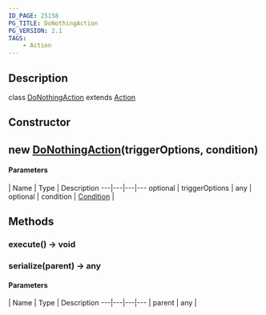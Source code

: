 ```yaml
---
ID_PAGE: 25158
PG_TITLE: DoNothingAction
PG_VERSION: 2.1
TAGS:
    - Action
---
```

## Description

class [DoNothingAction](/classes/3.1/DoNothingAction) extends [Action](/classes/3.1/Action)



## Constructor

## new [DoNothingAction](/classes/3.1/DoNothingAction)(triggerOptions, condition)



#### Parameters
 | Name | Type | Description
---|---|---|---
optional | triggerOptions | any | 
optional | condition | [Condition](/classes/3.1/Condition) | 
## Methods

### execute() &rarr; void


### serialize(parent) &rarr; any



#### Parameters
 | Name | Type | Description
---|---|---|---
 | parent | any | 

